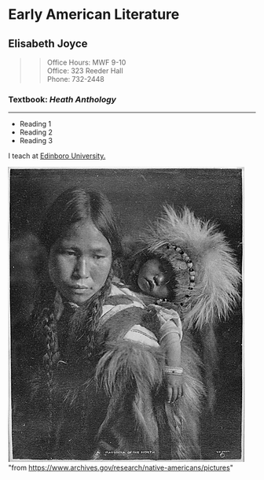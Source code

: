 # Early American Literature 

## Elisabeth Joyce
>>Office Hours: MWF 9-10  
>>Office: 323 Reeder Hall  
>> Phone: 732-2448


### Textbook: *Heath Anthology*

**********

- Reading 1  
- Reading 2  
- Reading 3  

I teach at [Edinboro University.](http://edinboro.edu)

![Native American mother and child](NativeAmerican.gif) "from https://www.archives.gov/research/native-americans/pictures"